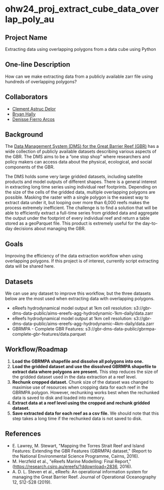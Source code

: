 # ohw24_proj_extract_cube_data_overlap_poly_au

## Project Name
Extracting data using overlapping polygons from a data cube using Python

## One-line Description
How can we make extracting data from a publicly available zarr file using hundreds of overlapping polygons?

## Collaborators
- [Clement Astruc Delor](https://github.com/clemasde)  
- [Bryan Hally](https://github.com/janomecopter)  
- [Denisse Fierro Arcos](https://github.com/lidefi87)  

## Background
The [Data Management System (DMS) for the Great Barrier Reef (GBR)](https://imos.org.au/data/access-ocean-data/great-barrier-reef-data-management-system) has a wide collection of publicly available datasets describing various aspects of the GBR. The DMS aims to be a “one stop shop” where researchers and policy makers can access data about the physical, ecological, and social components of the GBR.  
  
The DMS holds some very large gridded datasets, including satellite products and model outputs of different shapes. There is a general interest in extracting long time series using individual reef footprints. Depending on the size of the cells of the gridded data, multiple overlapping polygons are possible. Masking the raster with a single polygon is the easiest way to extract data under it, but looping over more than 6,000 reefs makes the process extremely inefficient. The challenge is to find a solution that will be able to efficiently extract a full-time series from gridded data and aggregate the output under the footprint of every individual reef and return a table stored as a geoParquet file. This product is extremely useful for the day-to-day decisions about managing the GBR.

## Goals
Improving the efficiency of the data extraction workflow when using overlapping polygons. If this project is of interest, currently script extracting data will be shared here.

## Datasets
We can use any dataset to improve this workflow, but the three datasets below are the most used when extracting data with overlapping polygons.  
- eReefs hydrodynamical model output at 1km cell resolution: s3://gbr-dms-data-public/aims-ereefs-agg-hydrodynamic-1km-daily/data.zarr  
- eReefs hydrodynamical model output at 1km cell resolution: s3://gbr-dms-data-public/aims-ereefs-agg-hydrodynamic-4km-daily/data.zarr  
- GBRMPA - Complete GBR Features: s3://gbr-dms-data-public/gbrmpa-complete-gbr-features/data.parquet  

## Workflow/Roadmap
1. **Load the GBRMPA shapefile and dissolve all polygons into one.** 
2. **Load the gridded dataset and use the dissolved GBRMPA shapefile to extract data where polygons are present.** This step reduces the size of the gridded dataset used in the data extraction at a reef level.  
3. **Rechunk cropped dataset.** Chunk size of the dataset was changed to maximise use of resources when cropping data for each reef in the GBRMPA polygon. However, rechunking works best when the rechunked data is saved to disk and loaded into memory.  
4. **Extract data at a reef level using the cropped and rechunk gridded dataset.**  
5. **Save extracted data for each reef as a csv file.** We should note that this step takes a long time if the rechunked data is not saved to disk.  

## References
- E. Lawrey, M. Stewart, "Mapping the Torres Strait Reef and Island Features: Extending the GBR Features (GBRMPA) dataset,"  (Report to the National Environmental Science Programme, Cairns, 2016).  
- M. Herzfeld et al., "eReefs Marine Modelling: Final Report,"  (https://research.csiro.au/ereefs/?ddownload=2836, 2016).  
- A. D. L. Steven et al., eReefs: An operational information system for managing the Great Barrier Reef. Journal of Operational Oceanography 12, S12-S28 (2019).  

